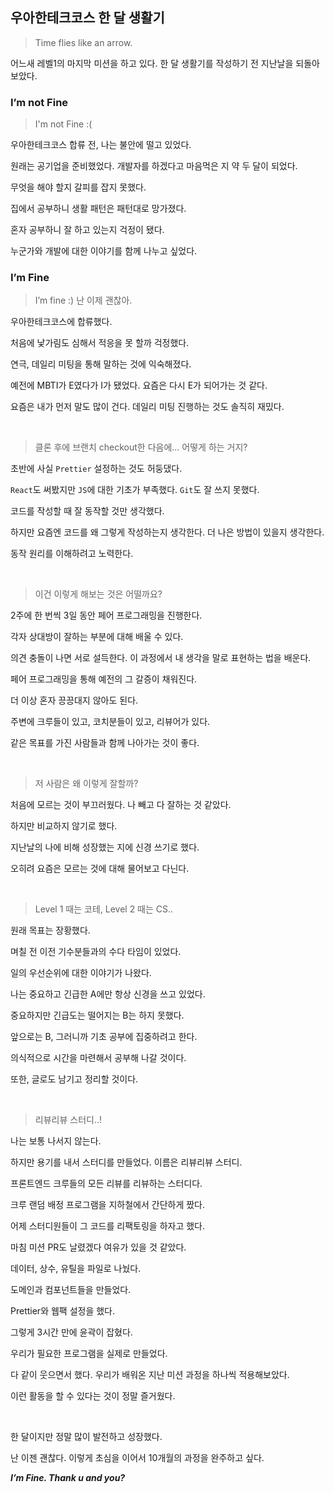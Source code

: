 ## 우아한테크코스 한 달 생활기

> Time flies like an arrow.
	
어느새 레벨1의 마지막 미션을 하고 있다. 한 달 생활기를 작성하기 전 지난날을 되돌아보았다.

### I’m not Fine

> I'm not Fine :(

우아한테크코스 합류 전, 나는 불안에 떨고 있었다. 

원래는 공기업을 준비했었다. 개발자를 하겠다고 마음먹은 지 약 두 달이 되었다. 

무엇을 해야 할지 갈피를 잡지 못했다. 

집에서 공부하니 생활 패턴은 패턴대로 망가졌다. 

혼자 공부하니 잘 하고 있는지 걱정이 됐다. 

누군가와 개발에 대한 이야기를 함께 나누고 싶었다.

### I’m Fine

> I’m fine :) 난 이제 괜찮아.

우아한테크코스에 합류했다.

처음에 낯가림도 심해서 적응을 못 할까 걱정했다. 

연극, 데일리 미팅을 통해 말하는 것에 익숙해졌다. 

예전에 MBTI가 E였다가 I가 됐었다. 요즘은 다시 E가 되어가는 것 같다.

요즘은 내가 먼저 말도 많이 건다. 데일리 미팅 진행하는 것도 솔직히 재밌다. 

<br/>

> 클론 후에 브랜치 checkout한 다음에... 어떻게 하는 거지?

초반에 사실 `Prettier` 설정하는 것도 허둥댔다.

`React`도 써봤지만 `JS`에 대한 기초가 부족했다. `Git`도 잘 쓰지 못했다. 

코드를 작성할 때 잘 동작할 것만 생각했다. 

하지만 요즘엔 코드를 왜 그렇게 작성하는지 생각한다. 더 나은 방법이 있을지 생각한다. 

동작 원리를 이해하려고 노력한다.

<br/>

> 이건 이렇게 해보는 것은 어떨까요?

2주에 한 번씩 3일 동안 페어 프로그래밍을 진행한다.

각자 상대방이 잘하는 부분에 대해 배울 수 있다. 

의견 충돌이 나면 서로 설득한다. 이 과정에서 내 생각을 말로 표현하는 법을 배운다. 

페어 프로그래밍을 통해 예전의 그 갈증이 채워진다. 

더 이상 혼자 끙끙대지 않아도 된다.

주변에 크루들이 있고, 코치분들이 있고, 리뷰어가 있다. 

같은 목표를 가진 사람들과 함께 나아가는 것이 좋다.

<br/>

> 저 사람은 왜 이렇게 잘할까?

처음에 모르는 것이 부끄러웠다. 나 빼고 다 잘하는 것 같았다.

하지만 비교하지 않기로 했다. 

지난날의 나에 비해 성장했는 지에 신경 쓰기로 했다. 

오히려 요즘은 모르는 것에 대해 물어보고 다닌다. 

<br/>

> Level 1 때는 코테, Level 2 때는 CS..

원래 목표는 장황했다. 

며칠 전 이전 기수분들과의 수다 타임이 있었다. 

일의 우선순위에 대한 이야기가 나왔다. 

나는 중요하고 긴급한 A에만 항상 신경을 쓰고 있었다. 

중요하지만 긴급도는 떨어지는 B는 하지 못했다. 

앞으로는 B, 그러니까 기초 공부에 집중하려고 한다. 

의식적으로 시간을 마련해서 공부해 나갈 것이다.

또한, 글로도 남기고 정리할 것이다.

<br />

> 리뷰리뷰 스터디..!

나는 보통 나서지 않는다. 

하지만 용기를 내서 스터디를 만들었다. 이름은 리뷰리뷰 스터디. 

프론트엔드 크루들의 모든 리뷰를 리뷰하는 스터디다.

크루 랜덤 배정 프로그램을 지하철에서 간단하게 짰다. 

어제 스터디원들이 그 코드를 리팩토링을 하자고 했다.

마침 미션 PR도 날렸겠다 여유가 있을 것 같았다.

데이터, 상수, 유틸을 파일로 나눴다. 

도메인과 컴포넌트들을 만들었다. 

Prettier와 웹팩 설정을 했다. 

그렇게 3시간 만에 윤곽이 잡혔다.

우리가 필요한 프로그램을 실제로 만들었다. 

다 같이 웃으면서 했다. 우리가 배워온 지난 미션 과정을 하나씩 적용해보았다. 

이런 활동을 할 수 있다는 것이 정말 즐거웠다.

<br/>

한 달이지만 정말 많이 발전하고 성장했다.

난 이젠 괜찮다. 이렇게 초심을 이어서 10개월의 과정을 완주하고 싶다.

_**I’m Fine. Thank u and you?**_
